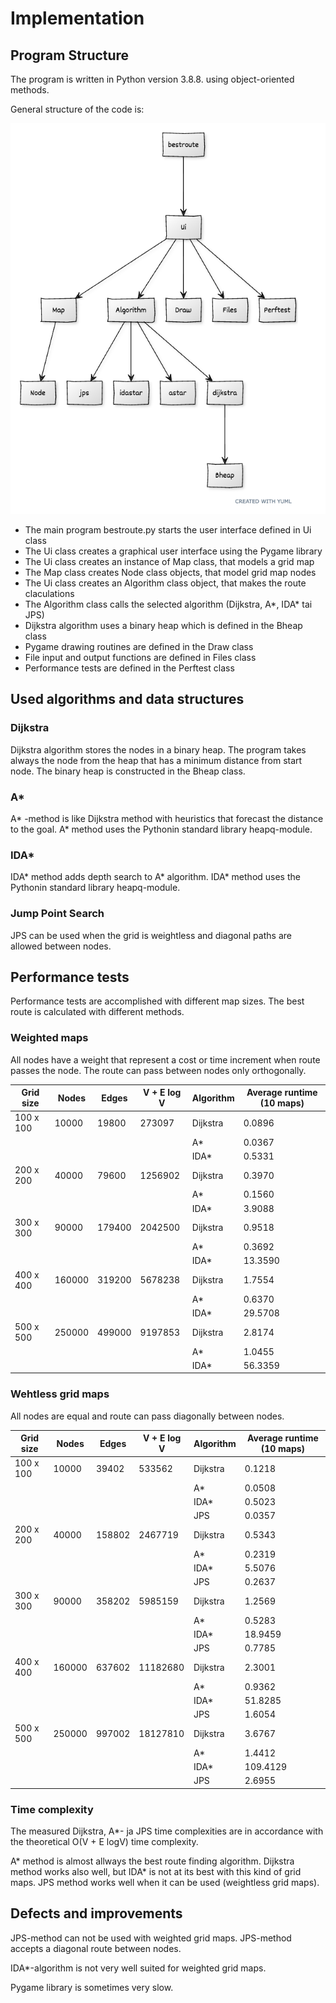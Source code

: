 # Implementation

## Program Structure

The program is written in Python version 3.8.8. using object-oriented methods.  

General structure of the code is:

<img src="png/uml-kaavio.png" width="750">

- The main program bestroute.py starts the user interface defined in Ui class
- The Ui class creates a graphical user interface using the Pygame library
- The Ui class creates an instance of Map class, that models a grid map
- The Map class creates Node class objects, that model grid map nodes
- The Ui class creates an Algorithm class object, that makes the route claculations
- The Algorithm class calls the selected algorithm (Dijkstra, A*, IDA* tai JPS)
- Dijkstra algorithm uses a binary heap which is defined in the Bheap class
- Pygame drawing routines are defined in the Draw class
- File input and output functions are defined in Files class
- Performance tests are defined in the Perftest class

## Used algorithms and data structures

### Dijkstra
Dijkstra algorithm stores the nodes in a binary heap.  The program takes always the node from the heap that has a minimum distance from start node.  The binary heap is constructed in the Bheap class.

### A*
A* -method is like Dijkstra method with heuristics that forecast the distance to the goal.  A* method uses the Pythonin standard library heapq-module.

### IDA*
IDA* method adds depth search to A* algorithm.  IDA* method uses the Pythonin standard library heapq-module.


### Jump Point Search
JPS can be used when the grid is weightless and diagonal paths are allowed between nodes.

## Performance tests

Performance tests are accomplished with different map sizes.  The best route is calculated with different methods. 

### Weighted maps

All nodes have a weight that represent a cost or time increment when route passes the node.  The route can pass between nodes only orthogonally.

Grid size | Nodes | Edges | V + E log V | Algorithm | Average runtime (10 maps)|
--------|--------|--------|--------|-------------|-------------|
| 100 x 100 | 10000 | 19800 | 273097 | Dijkstra | 0.0896 |
| | | | | A\* | 0.0367 |
| | | | | IDA\* | 0.5331 |
| 200 x 200 | 40000 | 79600 | 1256902 | Dijkstra | 0.3970 |
| | | | | A\*     | 0.1560 |
| | | | | IDA\*   | 3.9088 |
| 300 x 300 | 90000 | 179400 | 2042500 | Dijkstra | 0.9518 |
| | | | | A\*     | 0.3692 |
| | | | | IDA\*   | 13.3590 |
| 400 x 400 | 160000 | 319200 | 5678238 | Dijkstra | 1.7554 |
| | | | | A\*      | 0.6370 |
| | | | | IDA\*    | 29.5708 |
| 500 x 500 | 250000 | 499000 | 9197853 | Dijkstra | 2.8174  |
| | | | | A\*     | 1.0455  |
| | | | | IDA\*   | 56.3359 |


### Wehtless grid maps

All nodes are equal and route can pass diagonally between nodes.

Grid size | Nodes | Edges | V + E log V | Algorithm | Average runtime (10 maps)|
--------|--------|--------|--------|-------------|-------------|
| 100 x 100 | 10000 | 39402 | 533562 | Dijkstra | 0.1218 |
| | | | | A\* | 0.0508 |
| | | | | IDA\* | 0.5023 |
| | | | | JPS | 0.0357 |
| 200 x 200 | 40000 | 158802 | 2467719 | Dijkstra | 0.5343 |
| | | | | A\*     | 0.2319 |
| | | | | IDA\*   | 5.5076 |
| | | | | JPS | 0.2637 |
| 300 x 300 | 90000 | 358202 | 5985159 | Dijkstra | 1.2569 |
| | | | | A\*     | 0.5283 |
| | | | | IDA\*   | 18.9459 |
| | | | | JPS | 0.7785 |
| 400 x 400 | 160000 | 637602 | 11182680 | Dijkstra | 2.3001 |
| | | | | A\*      | 0.9362 |
| | | | | IDA\*    | 51.8285 |
| | | | | JPS | 1.6054 |
| 500 x 500 | 250000 | 997002 | 18127810 | Dijkstra | 3.6767  |
| | | | | A\*     | 1.4412  |
| | | | | IDA\*   | 109.4129 |
| | | | | JPS | 2.6955 |


### Time complexity

The measured Dijkstra, A\*- ja JPS time complexities are in accordance with the theoretical O(V + E logV) time complexity.

A\* method is almost allways the best route finding algorithm.  Dijkstra method works also well, but IDA\* is not at its best with this kind of grid maps.  JPS method works well when it can be used (weightless grid maps).

## Defects and improvements

JPS-method can not be used with weighted grid maps.  JPS-method accepts a diagonal route between  nodes.

IDA*-algorithm is not very well suited for weighted grid maps.

Pygame library is sometimes very slow.

